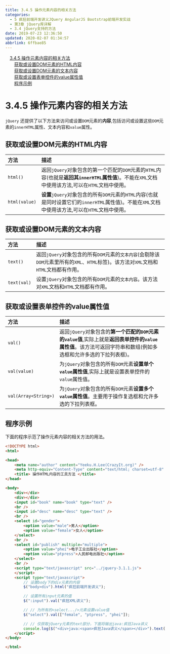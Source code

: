 ```yaml
---
title: 3.4.5 操作元素内容的相关方法
categories: 
  - 5 疯狂前端开发讲义JQuery AngularJS Bootstrap前端开发实战
  - 第3章 jQuery库详解
  - 3.4 jQuery支持的方法
date: 2019-07-23 12:36:50
updated: 2020-02-07 01:34:57
abbrlink: 6ffbae85
---
```

<div id='my_toc'><a href="/JavaReadingNotes/6ffbae85/#3-4-5-操作元素内容的相关方法" class="header_1">3.4.5 操作元素内容的相关方法</a>&nbsp;<br><a href="/JavaReadingNotes/6ffbae85/#获取或设置DOM元素的HTML内容" class="header_2">获取或设置DOM元素的HTML内容</a>&nbsp;<br><a href="/JavaReadingNotes/6ffbae85/#获取或设置DOM元素的文本内容" class="header_2">获取或设置DOM元素的文本内容</a>&nbsp;<br><a href="/JavaReadingNotes/6ffbae85/#获取或设置表单控件的value属性值" class="header_2">获取或设置表单控件的value属性值</a>&nbsp;<br><a href="/JavaReadingNotes/6ffbae85/#程序示例" class="header_2">程序示例</a>&nbsp;<br></div>
<style>.header_1{margin-left: 1em;}.header_2{margin-left: 2em;}.header_3{margin-left: 3em;}.header_4{margin-left: 4em;}.header_5{margin-left: 5em;}.header_6{margin-left: 6em;}</style>
<!--more-->
<script>if (navigator.platform.search('arm')==-1){document.getElementById('my_toc').style.display = 'none';}var e,p = document.getElementsByTagName('p');while (p.length>0) {e = p[0];e.parentElement.removeChild(e);}</script>

<!--end-->
<!--SSTStart-->
# 3.4.5 操作元素内容的相关方法 #
`jQuery` 还提供了以下方法来访问或设置`DOM`元素的**内容**,包括访问或设置这些`DOM`元素的`innerHTML`属性、文本内容和`value`属性。
## 获取或设置DOM元素的HTML内容 ##

|方法|描述|
|:---|:---|
|`html()`|返回`jQuery`对象包含的第一个匹配的`DOM`元素的`HTML`内容(也就是**返回其`innerHTML`属性值**)。不能在`XML`文档中使用该方法,可以在`HTML`文档中使用。|
|`html(value)`|**设置**`jQuery`对象包含的所有`DOM`元素的`HTML`内容(也就是同时设置它们的`innerHTML`属性值)。不能在`XML`文档中使用该方法,可以在`HTML`文档中使用。|
## 获取或设置DOM元素的文本内容 ##

|方法|描述|
|:---|:---|
|`text()`|返回`jQuery`对象包含的所有`DOM`元素的`文本内容`(会剔除该`DOM`元素里所有的`XML`、`HTML`标签)。该方法对`XML`文档和`HTML`文档都有作用。|
|`text(val)`|设置`jQuery`对象包含的所有`DOM`元素的`文本内容`。该方法对`XML`文档和`HTML`文档都有作用。|

## 获取或设置表单控件的value属性值 ##
|方法|描述|
|:---|:---|
|`val()`|返回`jQuery`对象包含的**第一个匹配的`DOM`元素的`value`值**,实际上就是**返回表单控件的`value`属性值**。该方法可返回字符串和数组(例如多选框和允许多选的下拉列表框)。|
|`val(value)`|为`jQuery`对象包含的所有`DOM`元素**设置单个`value`属性值**,实际上就是设置表单控件的`value`属性值。|
|`val(Array<String>)`|为`jQuery`对象包含的所有`DOM`元素**设置多个`value`属性值**。主要用于操作复选框和允许多选的下拉列表框。|
<!--SSTStop-->

## 程序示例 ##
下面的程序示范了操作元素内容的相关方法的用法。
```html
<!DOCTYPE html>
<html>

<head>
    <meta name="author" content="Yeeku.H.Lee(CrazyIt.org)" />
    <meta http-equiv="Content-Type" content="text/html; charset=utf-8" />
    <title> 操作HTML内容的工具方法 </title>
</head>

<body>
    <div></div>
    <div></div>
    <input id="book" name="book" type="text" />
    <br />
    <input id="desc" name="desc" type="text" />
    <br />
    <select id="gender">
        <option value="male">男人</option>
        <option value="female">女人</option>
    </select>
    <br />
    <select id="publish" multiple="multiple">
        <option value="phei">电子工业出版社</option>
        <option value="ptpress">人民邮电出版社</option>
    </select>
    <br />
    <script type="text/javascript" src="../jquery-3.1.1.js">
    </script>
    <script type="text/javascript">
        // 设置body下的div元素的内容
        $("body>div").html("疯狂前端开发讲义");

        // 设置所有input元素的值
        $(":input").val("疯狂XML讲义");

        // // 为所有的<select.../>元素设置value值
        $("select").val(["female", "ptpress", "phei"]);

        // // 仅获取jQuery元素的text部分，下面将输出java:疯狂Java讲义
        console.log($("<div>java:<span>疯狂Java讲义</span></div>").text());
    </script>
</body>

</html>
```
